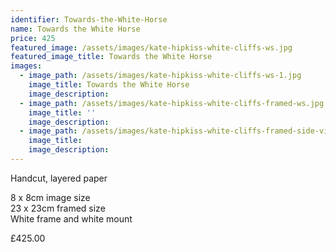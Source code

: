 ```yaml
---
identifier: Towards-the-White-Horse
name: Towards the White Horse
price: 425
featured_image: /assets/images/kate-hipkiss-white-cliffs-ws.jpg
featured_image_title: Towards the White Horse
images:
  - image_path: /assets/images/kate-hipkiss-white-cliffs-ws-1.jpg
    image_title: Towards the White Horse
    image_description:
  - image_path: /assets/images/kate-hipkiss-white-cliffs-framed-ws.jpg
    image_title: ''
    image_description:
  - image_path: /assets/images/kate-hipkiss-white-cliffs-framed-side-view-ws.jpg
    image_title:
    image_description:
---
```

Handcut, layered paper

8 x 8cm image size<br>23 x 23cm framed size<br>White frame and white mount

£425.00